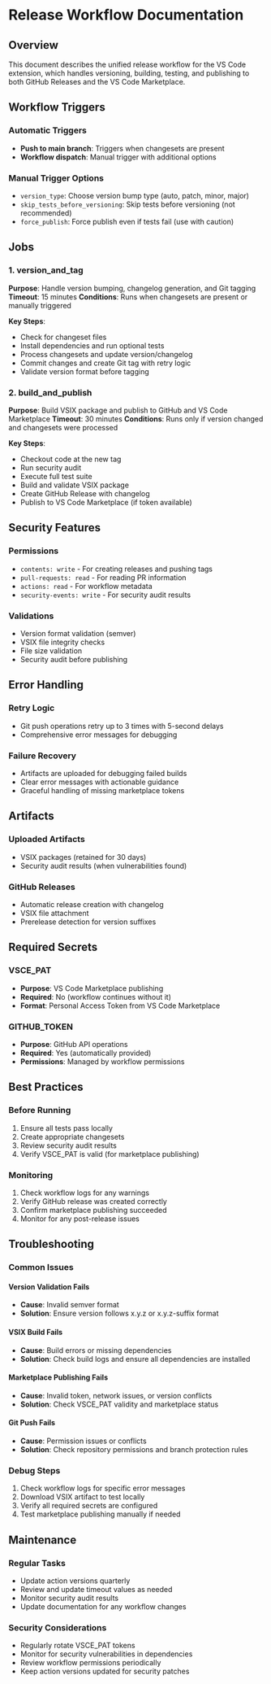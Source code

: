 # Release Workflow Documentation

## Overview
This document describes the unified release workflow for the VS Code extension, which handles versioning, building, testing, and publishing to both GitHub Releases and the VS Code Marketplace.

## Workflow Triggers

### Automatic Triggers
- **Push to main branch**: Triggers when changesets are present
- **Workflow dispatch**: Manual trigger with additional options

### Manual Trigger Options
- `version_type`: Choose version bump type (auto, patch, minor, major)
- `skip_tests_before_versioning`: Skip tests before versioning (not recommended)
- `force_publish`: Force publish even if tests fail (use with caution)

## Jobs

### 1. version_and_tag
**Purpose**: Handle version bumping, changelog generation, and Git tagging
**Timeout**: 15 minutes
**Conditions**: Runs when changesets are present or manually triggered

**Key Steps**:
- Check for changeset files
- Install dependencies and run optional tests
- Process changesets and update version/changelog
- Commit changes and create Git tag with retry logic
- Validate version format before tagging

### 2. build_and_publish
**Purpose**: Build VSIX package and publish to GitHub and VS Code Marketplace
**Timeout**: 30 minutes
**Conditions**: Runs only if version changed and changesets were processed

**Key Steps**:
- Checkout code at the new tag
- Run security audit
- Execute full test suite
- Build and validate VSIX package
- Create GitHub Release with changelog
- Publish to VS Code Marketplace (if token available)

## Security Features

### Permissions
- `contents: write` - For creating releases and pushing tags
- `pull-requests: read` - For reading PR information
- `actions: read` - For workflow metadata
- `security-events: write` - For security audit results

### Validations
- Version format validation (semver)
- VSIX file integrity checks
- File size validation
- Security audit before publishing

## Error Handling

### Retry Logic
- Git push operations retry up to 3 times with 5-second delays
- Comprehensive error messages for debugging

### Failure Recovery
- Artifacts are uploaded for debugging failed builds
- Clear error messages with actionable guidance
- Graceful handling of missing marketplace tokens

## Artifacts

### Uploaded Artifacts
- VSIX packages (retained for 30 days)
- Security audit results (when vulnerabilities found)

### GitHub Releases
- Automatic release creation with changelog
- VSIX file attachment
- Prerelease detection for version suffixes

## Required Secrets

### VSCE_PAT
- **Purpose**: VS Code Marketplace publishing
- **Required**: No (workflow continues without it)
- **Format**: Personal Access Token from VS Code Marketplace

### GITHUB_TOKEN
- **Purpose**: GitHub API operations
- **Required**: Yes (automatically provided)
- **Permissions**: Managed by workflow permissions

## Best Practices

### Before Running
1. Ensure all tests pass locally
2. Create appropriate changesets
3. Review security audit results
4. Verify VSCE_PAT is valid (for marketplace publishing)

### Monitoring
1. Check workflow logs for any warnings
2. Verify GitHub release was created correctly
3. Confirm marketplace publishing succeeded
4. Monitor for any post-release issues

## Troubleshooting

### Common Issues

#### Version Validation Fails
- **Cause**: Invalid semver format
- **Solution**: Ensure version follows x.y.z or x.y.z-suffix format

#### VSIX Build Fails
- **Cause**: Build errors or missing dependencies
- **Solution**: Check build logs and ensure all dependencies are installed

#### Marketplace Publishing Fails
- **Cause**: Invalid token, network issues, or version conflicts
- **Solution**: Check VSCE_PAT validity and marketplace status

#### Git Push Fails
- **Cause**: Permission issues or conflicts
- **Solution**: Check repository permissions and branch protection rules

### Debug Steps
1. Check workflow logs for specific error messages
2. Download VSIX artifact to test locally
3. Verify all required secrets are configured
4. Test marketplace publishing manually if needed

## Maintenance

### Regular Tasks
- Update action versions quarterly
- Review and update timeout values as needed
- Monitor security audit results
- Update documentation for any workflow changes

### Security Considerations
- Regularly rotate VSCE_PAT tokens
- Monitor for security vulnerabilities in dependencies
- Review workflow permissions periodically
- Keep action versions updated for security patches